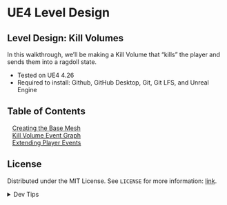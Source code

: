 # UE4 Level Design


<!-- OVERVIEW -->
## Level Design: Kill Volumes

In this walkthrough, we’ll be making a Kill Volume that “kills” the player and sends them into a ragdoll state.  

* Tested on UE4 4.26
* Required to install: Github, GitHub Desktop, Git, Git LFS, and Unreal Engine

<!-- TOC -->
## Table of Contents
<kbd></kbd> &nbsp;&nbsp; [Creating the Base Mesh](base-mesh/README.md)<br>
<kbd></kbd> &nbsp;&nbsp; [Kill Volume Event Graph](kill-volume-event-graph/README.md)<br>
<kbd></kbd> &nbsp;&nbsp; [Extending Player Events](extending-player-events/README.md)<br>

<!-- LICENSE -->
## License
Distributed under the MIT License. See `LICENSE` for more information: [link](LICENSE).


</p>
</details>
<details><summary>Dev Tips</summary>
make git m="add commit message"
</details>

